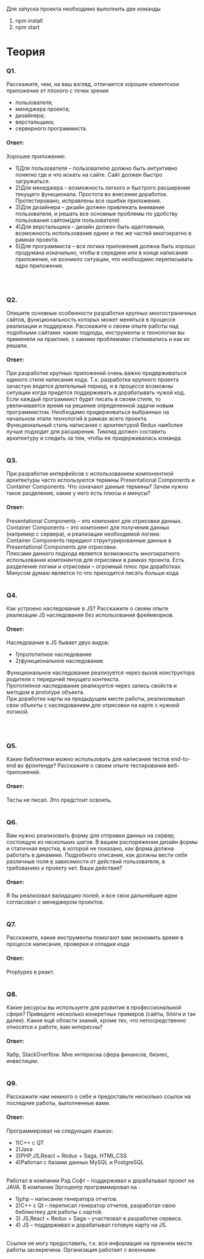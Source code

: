 Для запуска проекта необходимо выполнить две команды 
1) npm install
2) npm start



<h1>Теория</h1>

<h3><b>Q1.</b></h3>
Расскажите, чем, на ваш взгляд, отличается хорошее клиентское приложение от плохого с точки зрения
<ul>
  <li>пользователя;   </li>
  <li>менеджера проекта;   </li>
  <li>дизайнера; </li>
  <li>верстальщика;</li>
  <li>серверного программиста.</li>
</ul>
<h4><b>Ответ:</b></h4>
Хорошее приложение:
<ul>
  <li>1)Для пользователя – пользователю должно быть интуитивно понятно где и что искать на сайте. Сайт должен быстро загружаться. </li>
  <li>2)Для менеджера – возможность легкого и быстрого расширения текущего функционала. Простота во внесении доработок. Протестировано, исправлены все ошибки приложения.</li>
  <li>3)Для дизайнера – дизайн должен привлекать внимание пользователя, и решать все основные проблемы по удобству пользования сайтом(для пользователя)</li>
  <li>4)Для верстальщика – дизайн должен быть адаптивным, возможность использования одних и тех же частей многократно в рамках проекта.</li>
  <li>5)Для программиста – вся логика приложения должна быть хорошо продумана изначально, чтобы в середине или в конце написания приложения, не возникло ситуации, что необходимо переписывать ядро приложения.</li>
 </ul>
</br></br>

<h3><b>Q2.</b></h3>
Опишите основные особенности разработки крупных многостраничных сайтов, функциональность которых может меняться в процессе реализации и поддержки. Расскажите о своем опыте работы над подобными сайтами: какие подходы, инструменты и технологии вы применяли на практике, с какими проблемами сталкивались и как их решали.
<h4><b>Ответ:</b></h4>
При разработке крупных приложений очень важно придерживаться единого стиля написания кода. Т.к. разработка крупного проекта зачастую ведется длительный период, и в процессе возможны ситуации когда придется поддерживать и дорабатывать чужой код. Если каждый программист будет писать в своем стиле, то увеличивается время на решение определенной задачи новым программистом.
Необходимо придерживаться выбранных на начальном этапе технологий в рамках всего проекта.</br>
Функциональный стиль написания с архитектурой Redux наиболее лучше подходит для расширения. Тимлид должен составить архитектуру и следить за тем, чтобы ее придерживалась команда.
</br></br>

<h3><b>Q3.</b> </h3>
При разработке интерфейсов с использованием компонентной архитектуры часто используются термины Presentational Сomponents и Сontainer Сomponents. Что означают данные термины? Зачем нужно такое разделение, какие у него есть плюсы и минусы?
<h4><b>Ответ:</b></h4>
Presentational Сomponents – это компонент для отрисовки данных. 
Сontainer Сomponents – это компонент для получения данных (например с сервера), и реализации необходимой логики. </br>
Сontainer Сomponents передают структурированные данные в Presentational Сomponents для отрисовки.</br>
Плюсами данного подхода является возможность многократного использования компонентов для отрисовки в рамках проекта. Есть разделение логики и отрисовки – огромный плюс при доработках. </br>
Минусом думаю является то что приходится писать больше кода
</br></br>

<h3><b>Q4. </b></h3>
Как устроено наследование в JS? Расскажите о своем опыте реализации JS наследования без использования фреймворков.
<h4><b>Ответ:</b></h4>
Наследование в JS бывает двух видов:
<ul>  
<li>1)прототипное наследование</li>
<li>2)функциональное наследование.</li>
</ul>
Функциональное наследование реализуется через вызов конструктора родителя с передачей текущего контекста.</br>
Прототипное наследование реализуется через запись свойств и методом в prototype объекта. </br>
При доработке карты на предыдущем месте работы, реализовывал свои объекты с наследованием для отрисовки на карте с нужной логикой.
  
</br></br>

<h3><b>Q5.</b></h3>
Какие библиотеки можно использовать для написания тестов end-to-end во фронтенде? Расскажите о своем опыте тестирования веб-приложений. 
<h4><b>Ответ:</b></h4>
Тесты не писал. Это предстоит освоить.
</br></br>

<h3><b>Q6.</b></h3>
Вам нужно реализовать форму для отправки данных на сервер, состоящую из нескольких шагов. В вашем распоряжении дизайн формы и статичная верстка, в которой не показано, как форма должна работать в динамике. Подробного описания, как должны вести себя различные поля в зависимости от действий пользователя, в требованиях к проекту нет. Ваши действия?
<h4><b>Ответ:</b></h4>
Я бы реализовал валидацию полей, и все свои дальнейшие идеи согласовал с менеджером проектов.
</br></br>

<h3><b>Q7.</b></h3>
Расскажите, какие инструменты помогают вам экономить время в процессе написания, проверки и отладки кода
<h4><b>Ответ:</b></h4>
Proptypes в реакт.
</br></br>

<h3><b>Q8.</b></h3>
Какие ресурсы вы используете для развития в профессиональной сфере? Приведите несколько конкретных примеров (сайты, блоги и так далее). Какие ещё области знаний, кроме тех, что непосредственно относятся к работе, вам интересны?
<h4><b>Ответ:</b></h4>
Хабр, StackOverflow.
Мне интересна сфера финансов, бизнес, инвестиции.
</br></br>

<h3><b>Q9.</b></h3>
Расскажите нам немного о себе и предоставьте несколько ссылок на последние работы, выполненные вами.
<h4><b>Ответ:</b></h4>
Программировал на следующих языках:
<ul>  
<li>1)С++ с QT </li>
<li>2)Java </li>
<li>3)PHP,JS,React + Redux + Saga, HTML,CSS</li>
<li>4)Работал с базами данных  MySQL и PostgreSQL</li>
</ul>
<br>
Работал в компании Рэд Софт – поддерживал и дорабатывал проект на JAVA.
В компании Эргоцентр программировал на :
<ul>  
<li>1)php – написание генератора отчетов.</li>
<li>2)C++ c Qt – переписал генератор отчетов, разработал свою библиотеку для работы с картой.</li>
<li>3) JS,React + Redux + Saga – участвовал в разработке сервиса.</li>
<li>4) JS – поддерживал и дорабатывал готовую карту на JS.</li>
</ul><br>
Ссылки не могу предоставить, т.к. вся информация на прежнем месте работы засекречена. Организация работает с военными.
<br><br>




